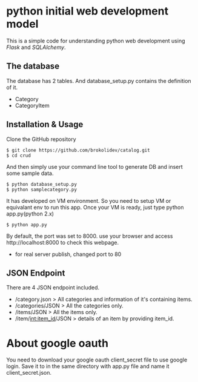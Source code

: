 # python initial web development model

This is a simple code for understanding python web development using _Flask_ and _SQLAlchemy_.

## The database

The database has 2 tables. And database_setup.py contains the definition of it.

- Category
- CategoryItem

## Installation & Usage

Clone the GitHub repository
```
$ git clone https://github.com/brokolidev/catalog.git
$ cd crud
```

And then simply use your command line tool to generate DB and insert some sample data.
```
$ python database_setup.py
$ python samplecategory.py
```

It has developed on VM environment. So you need to setup VM or equivalant env to run this app.
Once your VM is ready, just type python app.py(python 2.x)
```
$ python app.py
```

By default, the port was set to 8000. use your browser and access http://localhost:8000 to check this webpage.
* for real server publish, changed port to 80

## JSON Endpoint

There are 4 JSON endpoint included.
- /category.json > All categories and information of it's containing items.
- /categories/JSON > All the categories only.
- /items/JSON > All the items only.
- /item/<int:item_id>/JSON > details of an item by providing item_id.

# About google oauth

You need to download your google oauth client_secret file to use google login.
Save it to in the same directory with app.py file and name it client_secret.json.
